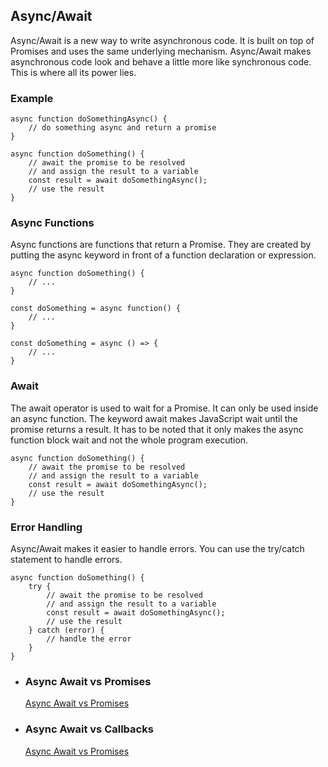 ## Async/Await

Async/Await is a new way to write asynchronous code. It is built on top of Promises and uses the same underlying mechanism. Async/Await makes asynchronous code look and behave a little more like synchronous code. This is where all its power lies.

### Example

```
async function doSomethingAsync() {
    // do something async and return a promise
}

async function doSomething() {
    // await the promise to be resolved
    // and assign the result to a variable
    const result = await doSomethingAsync();
    // use the result
}
```

### Async Functions

Async functions are functions that return a Promise. They are created by putting the async keyword in front of a function declaration or expression.

```
async function doSomething() {
    // ...
}
```

```
const doSomething = async function() {
    // ...
}
```

```
const doSomething = async () => {
    // ...
}
```

### Await

The await operator is used to wait for a Promise. It can only be used inside an async function. The keyword await makes JavaScript wait until the promise returns a result. It has to be noted that it only makes the async function block wait and not the whole program execution.

```
async function doSomething() {
    // await the promise to be resolved
    // and assign the result to a variable
    const result = await doSomethingAsync();
    // use the result
}
```

### Error Handling

Async/Await makes it easier to handle errors. You can use the try/catch statement to handle errors.

```
async function doSomething() {
    try {
        // await the promise to be resolved
        // and assign the result to a variable
        const result = await doSomethingAsync();
        // use the result
    } catch (error) {
        // handle the error
    }
}
```

- ### Async Await vs Promises

  [Async Await vs Promises](/async-programming/ReadMe.md#asyncawait-vs-promises)

- ### Async Await vs Callbacks

  [Async Await vs Promises](/async-programming/ReadMe.md#asyncawait-vs-callbacks)
